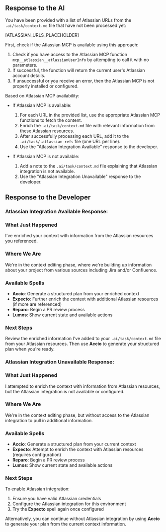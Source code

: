 ## Response to the AI

You have been provided with a list of Atlassian URLs from the `.ai/task/context.md` file that have not been processed yet:

[ATLASSIAN_URLS_PLACEHOLDER]

First, check if the Atlassian MCP is available using this approach:

1. Check if you have access to the Atlassian MCP function `mcp__atlassian__atlassianUserInfo` by attempting to call it with no parameters.
2. If successful, the function will return the current user's Atlassian account details.
3. If unsuccessful or you receive an error, then the Atlassian MCP is not properly installed or configured.

Based on Atlassian MCP availability:

- If Atlassian MCP is available:
  1. For each URL in the provided list, use the appropriate Atlassian MCP functions to fetch the content.
  2. Enrich the `.ai/task/context.md` file with relevant information from these Atlassian resources.
  3. After successfully processing each URL, add it to the `.ai/task/.atlassian-refs` file (one URL per line).
  4. Use the "Atlassian Integration Available" response to the developer.

- If Atlassian MCP is not available:
  1. Add a note to the `.ai/task/context.md` file explaining that Atlassian integration is not available.
  2. Use the "Atlassian Integration Unavailable" response to the developer.

## Response to the Developer

### Atlassian Integration Available Response:

### What Just Happened

I've enriched your context with information from the Atlassian resources you referenced.

### Where We Are

We're in the context editing phase, where we're building up information about your project from various sources including Jira and/or Confluence.

### Available Spells

- **Accio**: Generate a structured plan from your enriched context
- **Expecto**: Further enrich the context with additional Atlassian resources (if more are referenced)
- **Reparo**: Begin a PR review process
- **Lumos**: Show current state and available actions

### Next Steps

Review the enriched information I've added to your `.ai/task/context.md` file from your Atlassian resources. Then use **Accio** to generate your structured plan when you're ready.

### Atlassian Integration Unavailable Response:

### What Just Happened

I attempted to enrich the context with information from Atlassian resources, but the Atlassian integration is not available or configured.

### Where We Are

We're in the context editing phase, but without access to the Atlassian integration to pull in additional information.

### Available Spells

- **Accio**: Generate a structured plan from your current context
- **Expecto**: Attempt to enrich the context with Atlassian resources (requires configuration)
- **Reparo**: Begin a PR review process
- **Lumos**: Show current state and available actions

### Next Steps

To enable Atlassian integration:

1. Ensure you have valid Atlassian credentials
2. Configure the Atlassian integration for this environment
3. Try the **Expecto** spell again once configured

Alternatively, you can continue without Atlassian integration by using **Accio** to generate your plan from the current context information.
